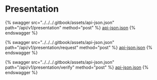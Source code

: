 # Presentation

{% swagger src="../../../.gitbook/assets/api-json.json" path="/api/v1/presentation" method="post" %}
[api-json.json](../../../.gitbook/assets/api-json.json)
{% endswagger %}

{% swagger src="../../../.gitbook/assets/api-json.json" path="/api/v1/presentation/request" method="post" %}
[api-json.json](../../../.gitbook/assets/api-json.json)
{% endswagger %}

{% swagger src="../../../.gitbook/assets/api-json.json" path="/api/v1/presentation/verify" method="post" %}
[api-json.json](../../../.gitbook/assets/api-json.json)
{% endswagger %}
